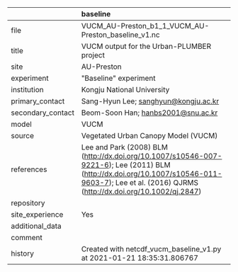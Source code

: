 |                   | baseline                                                                                                                                                                                         |
|:------------------|:-------------------------------------------------------------------------------------------------------------------------------------------------------------------------------------------------|
| file              | VUCM_AU-Preston_b1_1_VUCM_AU-Preston_baseline_v1.nc                                                                                                                                              |
| title             | VUCM output for the Urban-PLUMBER project                                                                                                                                                        |
| site              | AU-Preston                                                                                                                                                                                       |
| experiment        | "Baseline" experiment                                                                                                                                                                            |
| institution       | Kongju National University                                                                                                                                                                       |
| primary_contact   | Sang-Hyun Lee; sanghyun@kongju.ac.kr                                                                                                                                                             |
| secondary_contact | Beom-Soon Han; hanbs2001@snu.ac.kr                                                                                                                                                               |
| model             | VUCM                                                                                                                                                                                             |
| source            | Vegetated Urban Canopy Model (VUCM)                                                                                                                                                              |
| references        | Lee and Park (2008) BLM (http://dx.doi.org/10.1007/s10546-007-9221-6); Lee (2011) BLM (http://dx.doi.org/10.1007/s10546-011-9603-7); Lee et al. (2016) QJRMS (http://dx.doi.org/10.1002/qj.2847) |
| repository        |                                                                                                                                                                                                  |
| site_experience   | Yes                                                                                                                                                                                              |
| additional_data   |                                                                                                                                                                                                  |
| comment           |                                                                                                                                                                                                  |
| history           | Created with netcdf_vucm_baseline_v1.py at 2021-01-21 18:35:31.806767                                                                                                                            |
